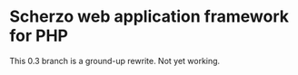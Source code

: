 # Scherzo web application framework for PHP

This 0.3 branch is a ground-up rewrite. Not yet working.
